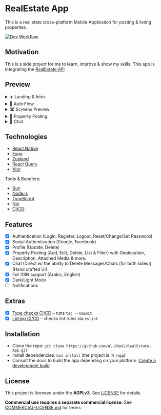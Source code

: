 # RealEstate App

This is a real state cross-platform Mobile Application for posting & listing properties.

[![Dev Workflow](https://github.com/Al-Ghoul/RealEstate-App/actions/workflows/dev.yaml/badge.svg?branch=develop)](https://github.com/Al-Ghoul/RealEstate-App/actions/workflows/dev.yaml)

## Motivation

This is a side project for me to learn, improve & show my skills. This app is integrating the [RealEstate API](https://github.com/Al-Ghoul/RealEstate-API)

## Preview

<details>
  <summary>✈️ Landing & Intro</summary>
  <video src="https://github.com/user-attachments/assets/8944fe9a-313b-4090-bc9f-3cc7cbcf5192" controls width="500"></video>
</details>

<details>
  <summary>🔐 Auth Flow</summary>
  <video src="https://github.com/user-attachments/assets/aa7c583d-6de5-4798-93f5-c995034b40e4" controls width="500"></video>
</details>

<details>
  <summary>🛣️ Screens Preview</summary>
  <video src="https://github.com/user-attachments/assets/00a3e8d6-96b1-488c-a00a-35ce00575299" controls width="500"></video>
</details>

<details>
  <summary>🏡 Property Posting</summary>
  <video src="https://github.com/user-attachments/assets/c5fb6453-0ae1-45f1-97d6-b35c0210af0c" controls width="500"></video>
  <video src="https://github.com/user-attachments/assets/f0312e8b-a557-41ac-b204-295c30ce40ad" controls width="500"></video>
  <video src="https://github.com/user-attachments/assets/62af1c5c-6df4-465d-accf-15e31cabfe83" controls width="500"></video>
</details>

<details>
  <summary>💬 Chat</summary>
  <video src="https://github.com/user-attachments/assets/1b3e08b2-f226-4d20-8e0d-c27989194470" controls width="500"></video>
  <video src="https://github.com/user-attachments/assets/b08e05be-ea6c-4561-ae6a-0a710b5bd87c" controls width="500"></video>
</details>

## Technologies

- [React Native](https://reactnative.dev/)
- [Expo](https://expo.dev/)
- [Zustand](https://github.com/pmndrs/zustand)
- [React Query](https://react-query.tanstack.com/)
- [Xior](https://github.com/suhaotian/xior)

Tools & Bundlers:

- [Bun](https://bun.sh/)
- [Node.js](https://nodejs.org/en/)
- [TypeScript](https://www.typescriptlang.org/)
- [Nix](https://nixos.org/)
- [CI/CD](https://github.com/resources/articles/devops/ci-cd)

## Features

- [x] Authentication (Login, Register, Logout, Reset/Change/Set Password)
- [x] Social Authentication (Google, Facebook)
- [x] Profile (Update, Delete)
- [x] Property Posting (Add, Edit, Delete, List & Filter) with Geolocation, Description, Attached Media & more.
- [x] Chat (Direct w/ the ability to Delete Messages/Chats (for both sides)) (Hand crafted UI)
- [x] Full I18N support (Arabic, English)
- [x] Dark/Light Mode
- [ ] Notifications

## Extras

- [x] [Type checks CI/CD](/nix/tests/jobs.nix#L7) – runs `tsc --noEmit`
- [x] [Linting CI/CD](/nix/tests/jobs.nix#L29) – checks lint rules via `eslint`

## Installation

- Clone the repo: `git clone https://github.com/Al-Ghoul/RealEstate-App.git`
- Install dependencies: `bun install` (the project is in `/app`)
- Consult the docs to build the app depending on your platform: [Create a development build](https://docs.expo.dev/develop/development-builds/create-a-build)

## License

This project is licensed under the **AGPLv3**. See [LICENSE](./LICENSE) for details.

**Commercial use requires a separate commercial license.** See [COMMERCIAL-LICENSE.md](./COMMERCIAL-LICENSE.md) for terms.
